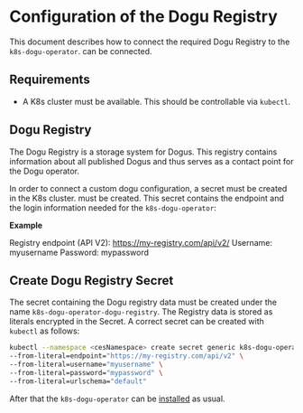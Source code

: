 # Configuration of the Dogu Registry

This document describes how to connect the required Dogu Registry to the `k8s-dogu-operator`.
can be connected.

## Requirements

* A K8s cluster must be available. This should be controllable via `kubectl`.

## Dogu Registry

The Dogu Registry is a storage system for Dogus. This registry contains information about all
published Dogus and thus serves as a contact point for the Dogu operator.

In order to connect a custom dogu configuration, a secret must be created in the K8s cluster.
must be created. This secret contains the endpoint and the login information needed for the `k8s-dogu-operator`:

**Example**
<!-- markdown-link-check-disable-next-line -->
Registry endpoint (API V2): https://my-registry.com/api/v2/
Username: myusername
Password: mypassword

## Create Dogu Registry Secret

The secret containing the Dogu registry data must be created under the name `k8s-dogu-operator-dogu-registry`. The
Registry data is stored as literals encrypted in the Secret. A correct secret can be created with `kubectl` as follows:

```bash
kubectl --namespace <cesNamespace> create secret generic k8s-dogu-operator-dogu-registry \
--from-literal=endpoint="https://my-registry.com/api/v2" \
--from-literal=username="myusername" \
--from-literal=password="mypassword" \
--from-literal=urlschema="default"
```

After that the `k8s-dogu-operator` can be [installed](installing_operator_into_cluster_en.md) as usual.